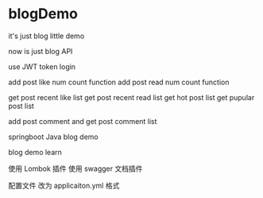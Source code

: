 # blogDemo

it's just blog little demo

now is just blog API

use JWT token login

add post like num count function 
add post read num count function

get post recent like list 
get post recent read list
get hot post list 
get pupular post list 

add post comment and get post comment list
 
springboot Java blog  demo


blog demo learn 

使用 Lombok 插件
使用 swagger 文档插件
 
配置文件 改为 applicaiton.yml 格式